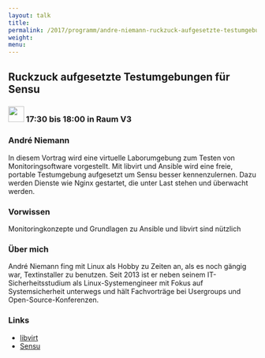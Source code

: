 ```yaml
---
layout: talk
title:
permalink: /2017/programm/andre-niemann-ruckzuck-aufgesetzte-testumgebungen-fuer-sensu/
weight:
menu:
---
```

## Ruckzuck aufgesetzte Testumgebungen für Sensu

### <img height = "32" src="../../../images/talk.svg"> 17:30 bis 18:00 in Raum V3

### André Niemann

In diesem Vortrag wird eine virtuelle Laborumgebung zum Testen von Monitoringsoftware vorgestellt. Mit libvirt und Ansible wird eine freie, portable Testumgebung aufgesetzt um Sensu besser kennenzulernen. Dazu werden Dienste wie Nginx gestartet, die unter Last stehen und überwacht werden.

### Vorwissen

Monitoringkonzepte und Grundlagen zu Ansible und libvirt sind nützlich

### Über mich

André Niemann fing mit Linux als Hobby zu Zeiten an, als es noch gängig war, Textinstaller zu benutzen. Seit 2013 ist er neben seinem IT-Sicherheitsstudium als Linux-Systemengineer mit Fokus auf Systemsicherheit unterwegs und hält Fachvorträge bei Usergroups und Open-Source-Konferenzen. 

### Links

- <a href="https://libvirt.org/" target="_blank">libvirt</a>
- <a href="https://sensuapp.org/" target="_blank">Sensu</a>
